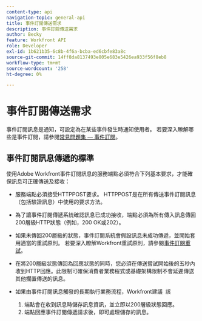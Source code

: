 ```yaml
---
content-type: api
navigation-topic: general-api
title: 事件訂閱傳送需求
description: 事件訂閱傳送需求
author: Becky
feature: Workfront API
role: Developer
exl-id: 1b621b35-6c8b-4f6a-bcba-ed6cbfe83a8c
source-git-commit: 14ff8da8137493e805e683e5426ea933f56f8eb8
workflow-type: tm+mt
source-wordcount: '258'
ht-degree: 0%

---
```



# 事件訂閱傳送需求

事件訂閱訊息是通知，可設定為在某些事件發生時通知使用者。 若要深入瞭解哪些是事件訂閱，請參閱[常見問題集 — 事件訂閱](../../wf-api/general/event-subs-faq.md)。

## 事件訂閱訊息傳遞的標準

使用Adobe Workfront事件訂閱訊息的服務端點必須符合下列基本要求，才能確保訊息可正確傳送及接收：

* 服務端點必須接受HTTPPOST要求。 HTTPPOST是在所有傳送事件訂閱訊息（包括驗證訊息）中使用的要求方法。

* 為了讓事件訂閱傳遞系統確認訊息已成功接收，端點必須為所有傳入訊息傳回200層級HTTP狀態（例如，200 OK或202）。

* 如果未傳回200層級的狀態，事件訂閱系統會假設訊息未成功傳遞，並開始套用適當的重試原則。 若要深入瞭解Workfront重試原則，請參閱[事件訂閱重試](../../wf-api/api/event-sub-retries.md)。

* 在將200層級狀態傳回為回應狀態的同時，您必須在傳送嘗試開始後的五秒內收到HTTP回應。此限制可確保消費者業務程式或基礎架構限制不會延遲傳送其他擱置傳送的訊息。

* 如果由事件訂閱訊息觸發的長期執行業務流程，Workfront建議  該

   1. 端點會在收到訊息時儲存訊息資訊，並立即以200層級狀態回應。
   1. 端點回應事件訂閱傳遞請求後，即可處理儲存的訊息。
